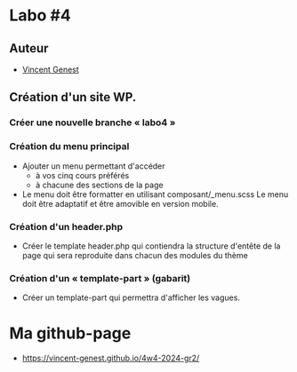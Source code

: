 # Labo #4

## Auteur

-   [Vincent Genest](https://github.com/vincent-genest)

## Création d'un site WP.

### Créer une nouvelle branche « labo4 »

### Création du menu principal

-   Ajouter un menu permettant d'accéder
    -   à vos cinq cours préférés
    -   à chacune des sections de la page
-   Le menu doit être formatter en utilisant
    composant/\_menu.scss
    Le menu doit être adaptatif et être amovible en version mobile.

### Création d'un header.php

-   Créer le template header.php qui contiendra la structure d'entête de la page qui sera reproduite dans chacun des modules du thème

### Création d'un « template-part » (gabarit)

-   Créer un template-part qui permettra d'afficher les vagues.

# Ma github-page

-   https://vincent-genest.github.io/4w4-2024-gr2/
